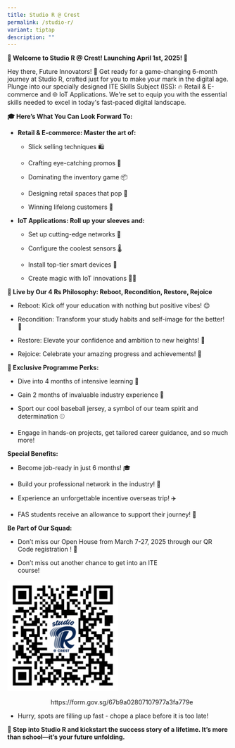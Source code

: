 ```yaml
---
title: Studio R @ Crest
permalink: /studio-r/
variant: tiptap
description: ""
---
```

<p><strong>🌟 Welcome to Studio R @ Crest! Launching April 1st, 2025! 🚀</strong>
</p>
<p>Hey there, Future Innovators! 🌟 Get ready for a game-changing 6-month
journey at Studio R, crafted just for you to make your mark in the digital
age. Plunge into our specially designed ITE Skills Subject (ISS): 🔥 Retail
&amp; E-commerce and 🌐 IoT Applications. We're set to equip you with the
essential skills needed to excel in today's fast-paced digital landscape.</p>
<p><strong>🎓 Here’s What You Can Look Forward To:</strong>
</p>
<ul data-tight="true" class="tight">
<li>
<p><strong>Retail &amp; E-commerce: Master the art of:</strong>
</p>
<ul data-tight="true" class="tight">
<li>
<p>Slick selling techniques 🛍️</p>
</li>
<li>
<p>Crafting eye-catching promos 🎨</p>
</li>
<li>
<p>Dominating the inventory game 📦</p>
</li>
<li>
<p>Designing retail spaces that pop 🎈</p>
</li>
<li>
<p>Winning lifelong customers 💖</p>
</li>
</ul>
</li>
<li>
<p><strong>IoT Applications: Roll up your sleeves and:</strong>
</p>
<ul data-tight="true" class="tight">
<li>
<p>Set up cutting-edge networks 🔌</p>
</li>
<li>
<p>Configure the coolest sensors 🌡️</p>
</li>
<li>
<p>Install top-tier smart devices 📲</p>
</li>
<li>
<p>Create magic with IoT innovations 🎩✨</p>
</li>
</ul>
</li>
</ul>
<p><strong>🌈 Live by Our 4 Rs Philosophy: Reboot, Recondition, Restore, Rejoice</strong>
</p>
<ul data-tight="true" class="tight">
<li>
<p>Reboot: Kick off your education with nothing but positive vibes! 😊</p>
</li>
<li>
<p>Recondition: Transform your study habits and self-image for the better!
💪</p>
</li>
<li>
<p>Restore: Elevate your confidence and ambition to new heights! 🚀</p>
</li>
<li>
<p>Rejoice: Celebrate your amazing progress and achievements! 🎉</p>
</li>
</ul>
<p><strong>🚀 Exclusive Programme Perks:</strong>
</p>
<ul data-tight="true" class="tight">
<li>
<p>Dive into 4 months of intensive learning 📘</p>
</li>
<li>
<p>Gain 2 months of invaluable industry experience 🏢</p>
</li>
<li>
<p>Sport our cool baseball jersey, a symbol of our team spirit and determination
⚾</p>
</li>
<li>
<p>Engage in hands-on projects, get tailored career guidance, and so much
more!</p>
</li>
</ul>
<p><strong>Special Benefits:</strong>
</p>
<ul data-tight="true" class="tight">
<li>
<p>Become job-ready in just 6 months! 🎓</p>
</li>
<li>
<p>Build your professional network in the industry! 🤝</p>
</li>
<li>
<p>Experience an unforgettable incentive overseas trip! ✈️</p>
</li>
<li>
<p>FAS students receive an allowance to support their journey! 💸</p>
</li>
</ul>
<p><strong>Be Part of Our Squad:</strong>
</p>
<ul data-tight="true" class="tight">
<li>
<p>Don’t miss our Open House from March 7-27, 2025 through our QR Code registration
! 🌟</p>
</li>
<li>
<p>Don’t miss out another chance to get into an ITE course!&nbsp;&nbsp;&nbsp;&nbsp;&nbsp;&nbsp;&nbsp;&nbsp;&nbsp;&nbsp;&nbsp;&nbsp;&nbsp;&nbsp;&nbsp;&nbsp;&nbsp;&nbsp;&nbsp;&nbsp;&nbsp;&nbsp;&nbsp;&nbsp;&nbsp;&nbsp;&nbsp;&nbsp;&nbsp;&nbsp;&nbsp;&nbsp;&nbsp;&nbsp;&nbsp;&nbsp;&nbsp;&nbsp;&nbsp;&nbsp;</p>
</li>
</ul>
<div class="isomer-image-wrapper">
<img style="width: 50%;" height="auto" width="100%" alt="" src="/images/Studio_R/studio_r.png">
</div>
<p>&nbsp;&nbsp;&nbsp;&nbsp;&nbsp;&nbsp;&nbsp;&nbsp;&nbsp;&nbsp;&nbsp;&nbsp;&nbsp;&nbsp;&nbsp;&nbsp;&nbsp;&nbsp;&nbsp;&nbsp;&nbsp;&nbsp;&nbsp;&nbsp;
<a rel="noopener noreferrer nofollow" target="_blank">https://form.gov.sg/67b9a02807107977a3fa779e</a>
</p>
<ul data-tight="true" class="tight">
<li>
<p>Hurry, spots are filling up fast - chope a place before it is too late!</p>
</li>
</ul>
<p><strong>🌟 Step into Studio R and kickstart the success story of a lifetime. It’s more than school—it’s your future unfolding.</strong>
</p>